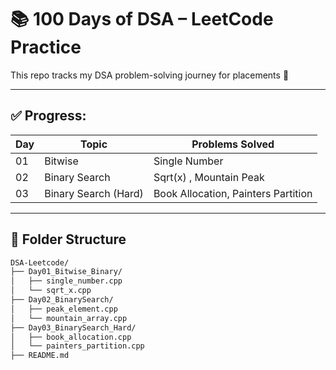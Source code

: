 # 📚 100 Days of DSA – LeetCode Practice

This repo tracks my DSA problem-solving journey for placements 🚀

---

## ✅ Progress:

| Day | Topic                | Problems Solved                                        |
|-----|----------------------|--------------------------------------------------------|
| 01  | Bitwise              | Single Number                                          |
| 02  | Binary Search        | Sqrt(x) , Mountain Peak                                |
| 03  | Binary Search (Hard) | Book Allocation, Painters Partition                    |

---

## 📗 Folder Structure

```bash
DSA-Leetcode/
├── Day01_Bitwise_Binary/
│   ├── single_number.cpp
│   └── sqrt_x.cpp
├── Day02_BinarySearch/
│   ├── peak_element.cpp
│   └── mountain_array.cpp
├── Day03_BinarySearch_Hard/
│   ├── book_allocation.cpp
│   └── painters_partition.cpp
├── README.md
